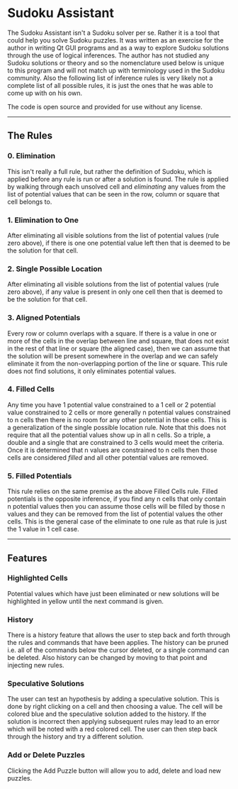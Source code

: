 # Sudoku Assistant

The Sudoku Assistant isn't a Sudoku solver per se. Rather it is a tool that could help you solve Sudoku puzzles. It was written as an exercise for the author in writing Qt GUI programs and as a way to explore Sudoku solutions through the use of logical inferences. The author has not studied any Sudoku solutions or theory and so the nomenclature used below is unique to this program and will not match up with terminology used in the Sudoku community. Also the following list of inference rules is very likely not a complete list of all possible rules, it is just the ones that he was able to come up with on his own.

The code is open source and provided for use without any license. 

********************************************************************************

## The Rules

### 0. Elimination

This isn't really a full rule, but rather the definition of Sudoku, which is applied before any rule is run or after a solution is found. The rule is applied by walking through each unsolved cell and *eliminating* any values from the list of potential values that can be seen in the row, column or square that cell belongs to.

### 1. Elimination to One

After eliminating all visible solutions from the list of potential values (rule zero above), if there is one one potential value left then that is deemed to be the solution for that cell.

### 2. Single Possible Location

After eliminating all visible solutions from the list of potential values (rule zero above), if any value is present in only one cell then that is deemed to be the solution for that cell.

### 3. Aligned Potentials

Every row or column overlaps with a square. If there is a value in one or more of the cells in the overlap between line and square, that does not exist in the rest of that line or square (the aligned case), then we can assume that the solution will be present somewhere in the overlap and we can safely eliminate it from the non-overlapping portion of the line or square. This rule does not find solutions, it only eliminates potential values.

### 4. Filled Cells

Any time you have 1 potential value constrained to a 1 cell or 2 potential value  constrained to 2 cells or more generally n potential values constrained to n cells then there is no room for any other potential in those cells. This is a generalization of the single possible location rule. Note that this does not require that all the potential values show up in all n cells. So a triple, a double and a single that are constrained to 3 cells would meet the criteria. Once it is determined that n values are constrained to n cells then those cells are considered *filled* and all other potential values are removed.

### 5. Filled Potentials

This rule relies on the same premise as the above Filled Cells rule. Filled potentials is the opposite inference, if you find any n cells that only contain n potential values then you can assume those cells will be filled by those n values and they can be removed from the list of potential values the other cells. This is the general case of the eliminate to one rule as that rule is just the 1 value in 1 cell case.

********************************************************************************

## Features

### Highlighted Cells

Potential values which have just been eliminated or new solutions will be highlighted in yellow until the next
command is given.

### History

There is a history feature that allows the user to step back and forth through the rules and commands that have been applies. The history can be pruned i.e. all of the commands below the cursor deleted, or a single command can be deleted. Also history can be changed by moving to that point and injecting new rules.

### Speculative Solutions

The user can test an hypothesis by adding a speculative solution. This is done by right clicking on a cell and then choosing a value. The cell will be colored blue and the speculative solution added to the history. If the solution is incorrect then applying subsequent rules may lead to an error which will be noted with a red colored cell. The user can then step back through the history and try a different solution.

### Add or Delete Puzzles

Clicking the Add Puzzle button will allow you to add, delete and load new puzzles.

